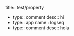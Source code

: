 title:: test/property

- type:: comment
  desc:: hi
- type:: app
  name:: logseq
- type:: comment
  desc:: hola
